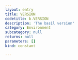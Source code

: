 ```yaml
---
layout: entry
title: VERSION
codetitle: b.VERSION
description: 'The basil version'
category: Environment
subcategory: null
returns: null
parameters: []
kind: constant

---
```


